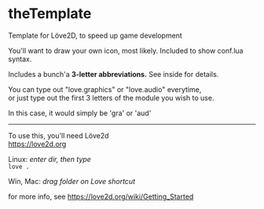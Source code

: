 # theTemplate
Template for Löve2D,  to speed up game development  

You'll want to draw your own icon, most likely.  Included to show conf.lua syntax.  

Includes a bunch'a **3-letter abbreviations.**  See inside for details.  

You can type out "love.graphics" or "love.audio" everytime,  
or just type out the first 3 letters of the module you wish to use.  

In this case, it would simply be 'gra' or 'aud'  

---
To use this, you'll need Löve2d  
https://love2d.org  

Linux: *enter dir, then type*  
`love .`  

Win, Mac:  *drag folder on Love shortcut*  

for more info, see https://love2d.org/wiki/Getting_Started
